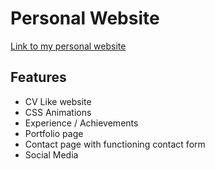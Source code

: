 # Personal Website
[Link to my personal website](https://www.aidan.molloy.ie)

## Features
* CV Like website
* CSS Animations
* Experience / Achievements
* Portfolio page
* Contact page with functioning contact form
* Social Media
